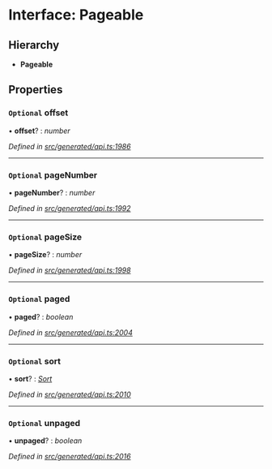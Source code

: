 # Interface: Pageable

## Hierarchy

* **Pageable**

## Properties

### `Optional` offset

• **offset**? : *number*

*Defined in [src/generated/api.ts:1986](https://github.com/mailslurp/mailslurp-client-ts-js/blob/9736ebe/src/generated/api.ts#L1986)*

___

### `Optional` pageNumber

• **pageNumber**? : *number*

*Defined in [src/generated/api.ts:1992](https://github.com/mailslurp/mailslurp-client-ts-js/blob/9736ebe/src/generated/api.ts#L1992)*

___

### `Optional` pageSize

• **pageSize**? : *number*

*Defined in [src/generated/api.ts:1998](https://github.com/mailslurp/mailslurp-client-ts-js/blob/9736ebe/src/generated/api.ts#L1998)*

___

### `Optional` paged

• **paged**? : *boolean*

*Defined in [src/generated/api.ts:2004](https://github.com/mailslurp/mailslurp-client-ts-js/blob/9736ebe/src/generated/api.ts#L2004)*

___

### `Optional` sort

• **sort**? : *[Sort](sort.md)*

*Defined in [src/generated/api.ts:2010](https://github.com/mailslurp/mailslurp-client-ts-js/blob/9736ebe/src/generated/api.ts#L2010)*

___

### `Optional` unpaged

• **unpaged**? : *boolean*

*Defined in [src/generated/api.ts:2016](https://github.com/mailslurp/mailslurp-client-ts-js/blob/9736ebe/src/generated/api.ts#L2016)*
